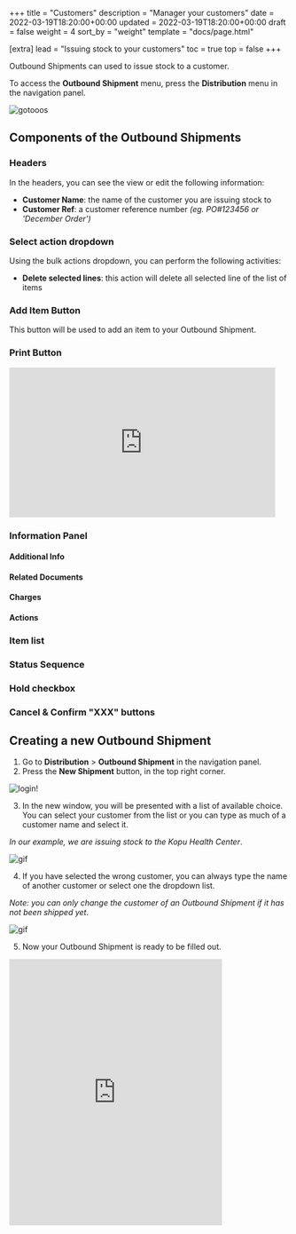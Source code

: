 +++
title = "Customers"
description = "Manager your customers"
date = 2022-03-19T18:20:00+00:00
updated = 2022-03-19T18:20:00+00:00
draft = false
weight = 4
sort_by = "weight"
template = "docs/page.html"

[extra]
lead = "Issuing stock to your customers"
toc = true
top = false
+++

Outbound Shipments can used to issue stock to a customer. 

To access the **Outbound Shipment** menu, press the **Distribution** menu in the navigation panel. 

![gotooos](/docs/gotoos2.png)

## Components of the Outbound Shipments

### Headers

In the headers, you can see the view or edit the following information: 
* **Customer Name**: the name of the customer you are issuing stock to
* **Customer Ref**: a customer reference number *(eg. PO#123456 or 'December Order')*

### Select action dropdown

Using the bulk actions dropdown, you can perform the following activities: 
* **Delete selected lines**: this action will delete all selected line of the list of items

### Add Item Button

This button will be used to add an item to your Outbound Shipment. 


### Print Button

<iframe src="https://giphy.com/embed/cM1ZeHKflANhTyAGOx" width="480" height="270" frameBorder="0" class="giphy-embed" allowFullScreen></iframe><p><a >

### Information Panel

#### Additional Info
#### Related Documents
#### Charges
#### Actions

### Item list
### Status Sequence
### Hold checkbox
### Cancel & Confirm "XXX" buttons



## Creating a new Outbound Shipment

1. Go to **Distribution** > **Outbound Shipment** in the navigation panel. 
2. Press the **New Shipment** button, in the top right corner. 

![login!](/docs/clicknewshipment.png)


3. In the new window, you will be presented with a list of available choice. You can select your customer from the list or you can type as much of a customer name and select it. 

*In our example, we are issuing stock to the Kopu Health Center*. 

![gif](/docs/os_select_customer.gif)


4.  If you have selected the wrong customer, you can always type the name of another customer or select one the dropdown list.  

*Note: you can only change the customer of an Outbound Shipment if it has not been shipped yet*.


![gif](/docs/os_change_customer.gif)


5. Now your Outbound Shipment is ready to be filled out. 


<iframe src="https://giphy.com/embed/VbnUQpnihPSIgIXuZv" width="384" height="480" frameBorder="0" class="giphy-embed" allowFullScreen></iframe><p><a >





